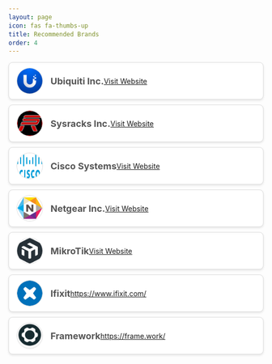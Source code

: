 ```yaml
---
layout: page
icon: fas fa-thumbs-up
title: Recommended Brands
order: 4
---
```


<style>
  .brand-button {
    display: flex;
    align-items: center;
    background-color: #ffffff;
    border: 1px solid #ddd;
    border-radius: 8px;
    padding: 10px 15px;
    margin: 10px 0;
    box-shadow: 0 2px 4px rgba(0, 0, 0, 0.1);
    transition: transform 0.2s, box-shadow 0.2s, background-color 0.3s;
    animation: fadeIn 0.5s ease-in-out;
  }

  .brand-button:hover {
    transform: translateY(-3px);
    box-shadow: 0 4px 8px rgba(0, 0, 0, 0.2);
    background-color: #f0f0f0;
  }

  .brand-button img {
    width: 50px;
    height: 50px;
    margin-right: 15px;
    border-radius: 50%;
    border: 1px solid #ddd;
  }

  .brand-button span {
    font-size: 18px;
    font-weight: bold;
    color: #555;
  }

  @keyframes fadeIn {
    from {
      opacity: 0;
      transform: translateY(10px);
    }
    to {
      opacity: 1;
      transform: translateY(0);
    }
  }
</style>

<div class="brand-button">
  <img src="/assets/img/brand-icons/ubiquiti-logo.png" alt="Ubiquiti Logo"> 
  <span>Ubiquiti Inc.</span>
  <a href="#" class="brand-link">Visit Website</a>
</div>

<div class="brand-button">
  <img src="/assets/img/brand-icons/sysracks-logo.png" alt="Sysracks Logo"> 
  <span>Sysracks Inc.</span>
  <a href="#" class="brand-link">Visit Website</a>
</div>

<div class="brand-button">
  <img src="/assets/img/brand-icons/cisco-logo.png" alt="Cisco Logo"> 
  <span>Cisco Systems</span>
  <a href="#" class="brand-link">Visit Website</a>
</div>

<div class="brand-button">
  <img src="/assets/img/brand-icons/netgear-logo.png" alt="Netgear Logo"> 
  <span>Netgear Inc.</span>
  <a href="#" class="brand-link">Visit Website</a>
</div>

<div class="brand-button">
  <img src="/assets/img/brand-icons/mikrotik-logo.png" alt="MikroTik Logo"> 
  <span>MikroTik</span>
  <a href="#" class="brand-link">Visit Website</a>
</div>

<div class="brand-button">
  <img src="/assets/img/brand-icons/ifixit-logo.png" alt="Ifixit Logo"> 
  <span>Ifixit</span>
  <a href="#" class="brand-link">https://www.ifixit.com/</a>
</div>

<div class="brand-button">
  <img src="/assets/img/brand-icons/framework-logo.png" alt="Framework Logo"> 
  <span>Framework</span>
  <a href="#" class="brand-link">https://frame.work/</a>
</div>
